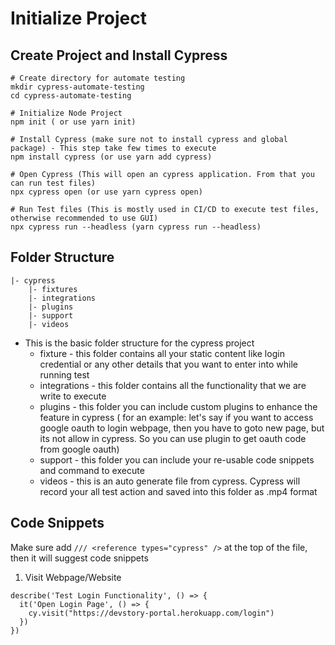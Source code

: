 # Initialize Project

## Create Project and Install Cypress
```
# Create directory for automate testing
mkdir cypress-automate-testing
cd cypress-automate-testing

# Initialize Node Project
npm init ( or use yarn init)

# Install Cypress (make sure not to install cypress and global package) - This step take few times to execute
npm install cypress (or use yarn add cypress)

# Open Cypress (This will open an cypress application. From that you can run test files)
npx cypress open (or use yarn cypress open)

# Run Test files (This is mostly used in CI/CD to execute test files, otherwise recommended to use GUI)
npx cypress run --headless (yarn cypress run --headless)
```

## Folder Structure
```
|- cypress
    |- fixtures
    |- integrations
    |- plugins
    |- support
    |- videos
```
* This is the basic folder structure for the cypress project
  - fixture - this folder contains all your static content like login credential or any other details that you want to enter into while running test
  - integrations - this folder contains all the functionality that we are write to execute
  - plugins - this folder you can include custom plugins to enhance the feature in cypress ( for an example: let's say if you want to access google oauth to login webpage, then you have to goto new page, but its not allow in cypress. So you can use plugin to get oauth code from google oauth)
  - support - this folder you can include your re-usable code snippets and command to execute
  - videos - this is an auto generate file from cypress. Cypress will record your all test action and saved into this folder as .mp4 format

## Code Snippets
Make sure add `/// <reference types="cypress" />` at the top of the file, then it will suggest code snippets

1. Visit Webpage/Website
```
describe('Test Login Functionality', () => {
  it('Open Login Page', () => {
    cy.visit("https://devstory-portal.herokuapp.com/login")
  })
})
```